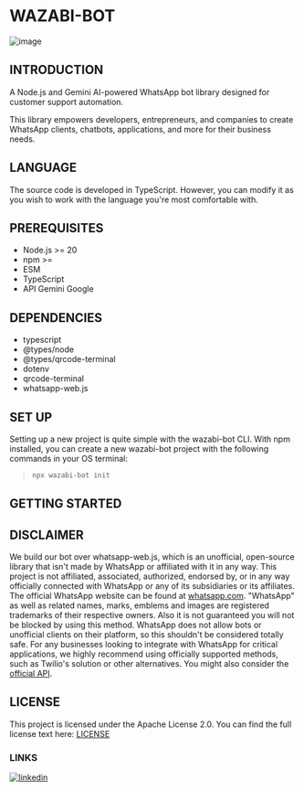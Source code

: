 # WAZABI-BOT
![image](https://github.com/user-attachments/assets/45ebb3ad-ba8c-4f90-8482-8e95ac0d286a)



## INTRODUCTION
A Node.js and Gemini AI-powered WhatsApp bot library designed for customer support automation.

This library empowers developers, entrepreneurs, and companies to create WhatsApp clients, chatbots, applications, and more for their business needs.

## LANGUAGE
The source code is developed in TypeScript. However, you can modify it as you wish to work with the language you're most comfortable with.


## PREREQUISITES
* Node.js >= 20
* npm >= 
* ESM
* TypeScript
* API Gemini Google

## DEPENDENCIES
* typescript
* @types/node
* @types/qrcode-terminal
* dotenv
* qrcode-terminal
* whatsapp-web.js

  
## SET UP
Setting up a new project is quite simple with the wazabi-bot CLI. With npm installed, you can create a new wazabi-bot project with the following commands in your OS terminal:

>```bash
>npx wazabi-bot init
>


## GETTING STARTED

## DISCLAIMER
We build our bot over whatsapp-web.js, which is an unofficial, open-source library that isn't made by WhatsApp or affiliated with it in any way. 
This project is not affiliated, associated, authorized, endorsed by, or in any way officially connected with WhatsApp or any of its subsidiaries or its affiliates. The official WhatsApp website can be found at [whatsapp.com](https://www.whatsapp.com/). "WhatsApp" as well as related names, marks, emblems and images are registered trademarks of their respective owners. Also it is not guaranteed you will not be blocked by using this method. WhatsApp does not allow bots or unofficial clients on their platform, so this shouldn't be considered totally safe. For any businesses looking to integrate with WhatsApp for critical applications, we highly recommend using officially supported methods, such as Twilio's solution or other alternatives. You might also consider the [official API](https://developers.facebook.com/docs/whatsapp/).


## LICENSE
This project is licensed under the Apache License 2.0.
You can find the full license text here:
[LICENSE](https://github.com/Quinteroo/wazabi-bot/blob/main/LICENSE)

### LINKS
[![linkedin](https://img.shields.io/badge/linkedin-0A66C2?style=for-the-badge&logo=linkedin&logoColor=white)](https://www.linkedin.com/in/quinteroo/)
